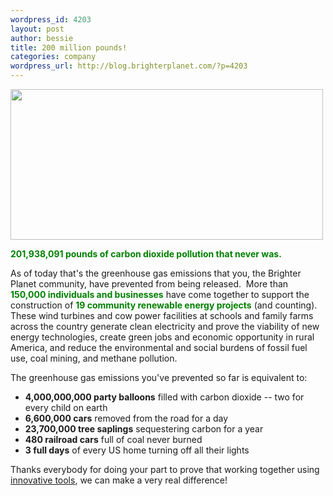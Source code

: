 ```yaml
--- 
wordpress_id: 4203
layout: post
author: bessie
title: 200 million pounds!
categories: company
wordpress_url: http://blog.brighterplanet.com/?p=4203
---
```

<img class="alignnone" title="turbine" src="http://farm5.static.flickr.com/4012/4688125411_436336a09d.jpg" alt="" width="500" height="241" />

<span style="color: #008000;"><strong>201,938,091 pounds of carbon dioxide pollution that never was.</strong></span>

As of today that's the greenhouse gas emissions that you, the Brighter Planet community, have prevented from being released.  More than <span style="color: #008000;"><strong>150,000 individuals and businesses</strong></span> have come together to support the construction of <span style="color: #008000;"><strong>19 community renewable energy projects</strong></span> (and counting).  These wind turbines and cow power facilities at schools and family farms across the country generate clean electricity and prove the viability of new energy technologies, create green jobs and economic opportunity in rural America, and reduce the environmental and social burdens of fossil fuel use, coal mining, and methane pollution.

The greenhouse gas emissions you've prevented so far is equivalent to:

<ul>
	<li><strong>4,000,000,000 party balloons</strong> filled with carbon dioxide -- two for every child on earth</li>
	<li><strong>6,600,000 cars</strong> removed from the road for a day</li>
	<li><strong>23,700,000 tree saplings</strong> sequestering carbon for a year</li>
	<li><strong>480 railroad cars</strong> full of coal never burned</li>
	<li><strong>3 full days</strong> of every US home turning off all their lights</li>
</ul>


Thanks everybody for doing your part to prove that working together using <a href="http://brighterplanet.com/products">innovative tools</a>, we can make a very real difference!
